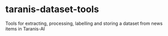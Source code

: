 # taranis-dataset-tools
Tools for extracting, processing, labelling and storing a dataset from news items in Taranis-AI
